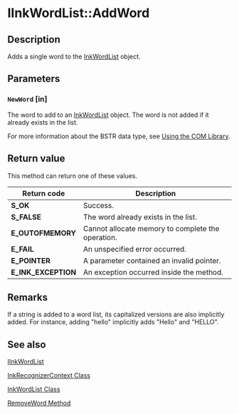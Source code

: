 # IInkWordList::AddWord

## Description

Adds a single word to the [InkWordList](https://learn.microsoft.com/windows/desktop/tablet/inkwordlist-class) object.

## Parameters

### `NewWord` [in]

The word to add to an [InkWordList](https://learn.microsoft.com/windows/desktop/tablet/inkwordlist-class) object. The word is not added if it already exists in the list.

For more information about the BSTR data type, see [Using the COM Library](https://learn.microsoft.com/windows/desktop/tablet/using-the-com-library).

## Return value

This method can return one of these values.

| Return code | Description |
| --- | --- |
| **S_OK** | Success. |
| **S_FALSE** | The word already exists in the list. |
| **E_OUTOFMEMORY** | Cannot allocate memory to complete the operation. |
| **E_FAIL** | An unspecified error occurred. |
| **E_POINTER** | A parameter contained an invalid pointer. |
| **E_INK_EXCEPTION** | An exception occurred inside the method. |

## Remarks

If a string is added to a word list, its capitalized versions are also implicitly added. For instance, adding "hello" implicitly adds "Hello" and "HELLO".

## See also

[IInkWordList](https://learn.microsoft.com/windows/win32/api/msinkaut/nn-msinkaut-iinkwordlist)

[InkRecognizerContext Class](https://learn.microsoft.com/windows/desktop/tablet/inkrecognizercontext-class)

[InkWordList Class](https://learn.microsoft.com/windows/desktop/tablet/inkwordlist-class)

[RemoveWord Method](https://learn.microsoft.com/windows/desktop/api/msinkaut/nf-msinkaut-iinkwordlist-removeword)
